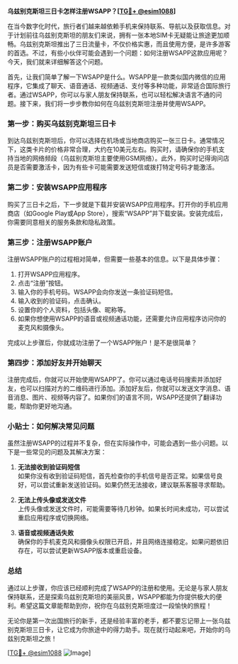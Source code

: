 **乌兹别克斯坦三日卡怎样注册WSAPP？[[TG💪+ @esim1088](https://t.me/s/esim1088)]**

在当今数字化时代，旅行者们越来越依赖手机来保持联系、导航以及获取信息。对于计划前往乌兹别克斯坦的朋友们来说，拥有一张本地SIM卡无疑能让旅途更加顺畅。乌兹别克斯坦推出了三日流量卡，不仅价格实惠，而且使用方便，是许多游客的首选。不过，有些小伙伴可能会遇到一个问题：如何注册WSAPP这款应用呢？今天，我们就来详细解答这个问题。

首先，让我们简单了解一下WSAPP是什么。WSAPP是一款类似国内微信的应用程序，它集成了聊天、语音通话、视频通话、支付等多种功能，非常适合国际旅行者。通过WSAPP，你可以与家人朋友保持联系，也可以轻松解决语言不通的问题。接下来，我们将一步步教你如何在乌兹别克斯坦注册并使用WSAPP。

### 第一步：购买乌兹别克斯坦三日卡

到达乌兹别克斯坦后，你可以选择在机场或当地商店购买一张三日卡。通常情况下，这类卡片的价格非常合理，大约在10美元左右。购买时，请确保你的手机支持当地的网络频段（乌兹别克斯坦主要使用GSM网络）。此外，购买时记得询问店员是否需要激活卡，因为有些卡可能需要发送短信或拨打特定号码才能激活。

### 第二步：安装WSAPP应用程序

购买了三日卡之后，下一步就是下载并安装WSAPP应用程序。打开你的手机应用商店（如Google Play或App Store），搜索“WSAPP”并下载安装。安装完成后，你需要同意相关的服务条款和隐私政策。

### 第三步：注册WSAPP账户

注册WSAPP账户的过程相对简单，但需要一些基本的信息。以下是具体步骤：

1. 打开WSAPP应用程序。
2. 点击“注册”按钮。
3. 输入你的手机号码。WSAPP会向你发送一条验证码短信。
4. 输入收到的验证码，点击确认。
5. 设置你的个人资料，包括头像、昵称等。
6. 如果你想使用WSAPP的语音或视频通话功能，还需要允许应用程序访问你的麦克风和摄像头。

完成以上步骤后，你就成功注册了一个WSAPP账户！是不是很简单？

### 第四步：添加好友并开始聊天

注册完成后，你就可以开始使用WSAPP了。你可以通过电话号码搜索并添加好友，也可以扫描对方的二维码进行添加。添加好友后，你就可以发送文字消息、语音消息、图片、视频等内容了。如果你们的语言不同，WSAPP还提供了翻译功能，帮助你更好地沟通。

### 小贴士：如何解决常见问题

虽然注册WSAPP的过程并不复杂，但在实际操作中，可能会遇到一些小问题。以下是一些常见的问题及其解决方案：

1. **无法接收到验证码短信**  
   如果你没有收到验证码短信，首先检查你的手机信号是否正常。如果信号良好，可以尝试重新发送验证码。如果仍然无法接收，建议联系客服寻求帮助。

2. **无法上传头像或发送文件**  
   上传头像或发送文件时，可能需要等待几秒钟。如果长时间未成功，可以尝试重启应用程序或切换网络。

3. **语音或视频通话失败**  
   确保你的手机麦克风和摄像头权限已开启，并且网络连接稳定。如果问题依旧存在，可以尝试更新WSAPP版本或重启设备。

### 总结

通过以上步骤，你应该已经顺利完成了WSAPP的注册和使用。无论是与家人朋友保持联系，还是探索乌兹别克斯坦的美丽风景，WSAPP都能为你提供极大的便利。希望这篇文章能帮助到你，祝你在乌兹别克斯坦度过一段愉快的旅程！

无论你是第一次出国旅行的新手，还是经验丰富的老手，都不要忘记带上一张乌兹别克斯坦三日卡，让它成为你旅途中的得力助手。现在就行动起来吧，开始你的乌兹别克斯坦之旅！

[[TG💪+ @esim1088](https://t.me/s/esim1088) ![Image](https://i.postimg.cc/4NQfJmqS/Snipaste-2025-05-13-00-14-12.png)]